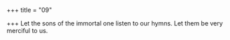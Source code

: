 +++
title = "09"

+++
Let the sons of the immortal one listen to our hymns.
Let them be very merciful to us.